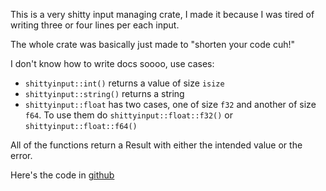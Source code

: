 This is a very shitty input managing crate, I made it because
I was tired of writing three or four lines per each input.

The whole crate was basically just made to "shorten your code cuh!"

I don't know how to write docs soooo, use cases:
 - ```shittyinput::int()``` returns a value of size ```isize```
 - ```shittyinput::string()``` returns a string
 - ```shittyinput::float``` has two cases, one of size ```f32``` and
another of size ```f64```. To use them do ```shittyinput::float::f32()``` or ```shittyinput::float::f64()```

All of the functions return a Result with either the intended value or the error.

Here's the code in [github](https://github.com/clear-leo/ShittyInput)
